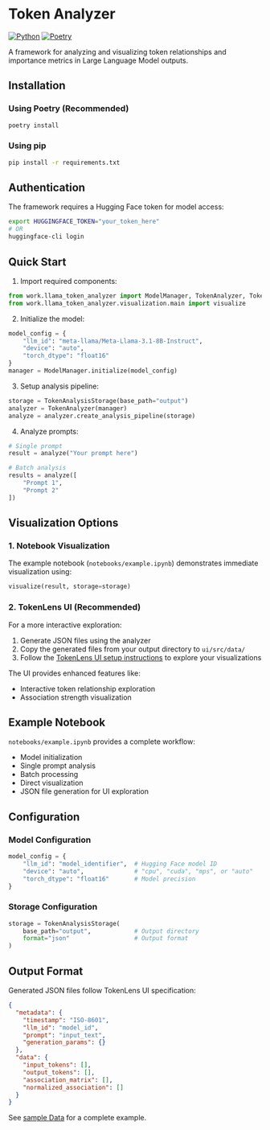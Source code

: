 # Token Analyzer

[![Python](https://img.shields.io/badge/Python-3.12-blue.svg)](https://www.python.org/)
[![Poetry](https://img.shields.io/badge/Poetry-Package_Manager-blue)](https://python-poetry.org/)

A framework for analyzing and visualizing token relationships and importance metrics in Large Language Model outputs. 

## Installation

### Using Poetry (Recommended)
```bash
poetry install
```

### Using pip
```bash
pip install -r requirements.txt
```

## Authentication

The framework requires a Hugging Face token for model access:
```bash
export HUGGINGFACE_TOKEN="your_token_here"
# OR
huggingface-cli login
```

## Quick Start

1. Import required components:

```python
from work.llama_token_analyzer import ModelManager, TokenAnalyzer, TokenAnalysisStorage
from work.llama_token_analyzer.visualization.main import visualize
```

2. Initialize the model:
```python
model_config = {
    "llm_id": "meta-llama/Meta-Llama-3.1-8B-Instruct",
    "device": "auto",
    "torch_dtype": "float16"
}
manager = ModelManager.initialize(model_config)
```

3. Setup analysis pipeline:
```python
storage = TokenAnalysisStorage(base_path="output")
analyzer = TokenAnalyzer(manager)
analyze = analyzer.create_analysis_pipeline(storage)
```

4. Analyze prompts:
```python
# Single prompt
result = analyze("Your prompt here")

# Batch analysis
results = analyze([
    "Prompt 1",
    "Prompt 2"
])
```

## Visualization Options

### 1. Notebook Visualization
The example notebook (`notebooks/example.ipynb`) demonstrates immediate visualization using:
```python
visualize(result, storage=storage)
```

### 2. TokenLens UI (Recommended)
For a more interactive exploration:

1. Generate JSON files using the analyzer
2. Copy the generated files from your output directory to `ui/src/data/`
3. Follow the [TokenLens UI setup instructions](ui/ReadMe.md) to explore your visualizations

The UI provides enhanced features like:
- Interactive token relationship exploration
- Association strength visualization

## Example Notebook

`notebooks/example.ipynb` provides a complete workflow:
- Model initialization
- Single prompt analysis
- Batch processing
- Direct visualization
- JSON file generation for UI exploration

## Configuration

### Model Configuration
```python
model_config = {
    "llm_id": "model_identifier",  # Hugging Face model ID
    "device": "auto",              # "cpu", "cuda", "mps", or "auto"
    "torch_dtype": "float16"       # Model precision
}
```

### Storage Configuration
```python
storage = TokenAnalysisStorage(
    base_path="output",            # Output directory
    format="json"                  # Output format
)
```

## Output Format

Generated JSON files follow TokenLens UI specification:
```json
{
  "metadata": {
    "timestamp": "ISO-8601",
    "llm_id": "model_id",
    "prompt": "input_text",
    "generation_params": {}
  },
  "data": {
    "input_tokens": [],
    "output_tokens": [],
    "association_matrix": [],
    "normalized_association": []
  }
}
```
See [sample Data](ui/src/data/sample.json) for a complete example.
